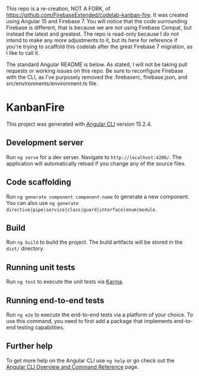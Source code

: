 This repo is a re-creation, NOT A FORK, of https://github.com/FirebaseExtended/codelab-kanban-fire. It was created using Angular 15 and Firebase 7. You will notice that the code surrounding Firebase is different, that is because we are not using Firebase Compat, but instead the latest and greatest. The repo is read-only because I do not intend to make any more adjustments to it, but its here for reference if you're trying to scaffold this codelab after the great Firebase 7 migration, as I like to call it.

The standard Angular README is below. As stated, I will not be taking pull requests or working issues on this repo. Be sure to reconfigure Firebase with the CLI, as I've purposely removed the .firebaserc, firebase.json, and src/environments/environment.ts file.

# KanbanFire

This project was generated with [Angular CLI](https://github.com/angular/angular-cli) version 15.2.4.

## Development server

Run `ng serve` for a dev server. Navigate to `http://localhost:4200/`. The application will automatically reload if you change any of the source files.

## Code scaffolding

Run `ng generate component component-name` to generate a new component. You can also use `ng generate directive|pipe|service|class|guard|interface|enum|module`.

## Build

Run `ng build` to build the project. The build artifacts will be stored in the `dist/` directory.

## Running unit tests

Run `ng test` to execute the unit tests via [Karma](https://karma-runner.github.io).

## Running end-to-end tests

Run `ng e2e` to execute the end-to-end tests via a platform of your choice. To use this command, you need to first add a package that implements end-to-end testing capabilities.

## Further help

To get more help on the Angular CLI use `ng help` or go check out the [Angular CLI Overview and Command Reference](https://angular.io/cli) page.
